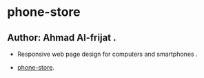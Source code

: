 # phone-store

## Author: Ahmad Al-frijat .

* Responsive web page design for computers and smartphones .

* [phone-store](https://ahmadfrijat.github.io/phone-store/).
